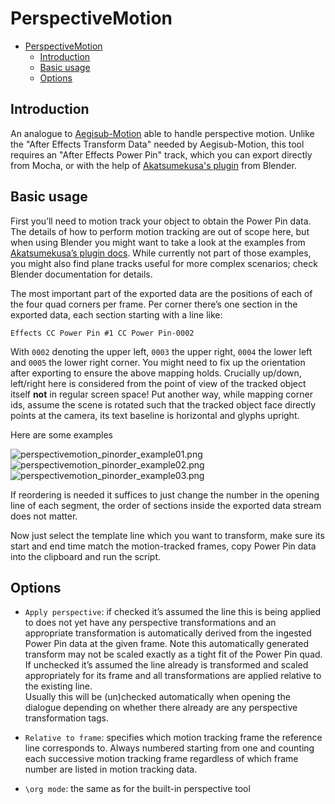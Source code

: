 # PerspectiveMotion
- [PerspectiveMotion](#perspectivemotion)
  - [Introduction](#introduction)
  - [Basic usage](#basic-usage)
  - [Options](#options)

## Introduction

An analogue to [Aegisub-Motion](https://github.com/TypesettingTools/Aegisub-Motion)
able to handle perspective motion. Unlike the "After Effects Transform Data" needed by Aegisub-Motion,
this tool requires an "After Effects Power Pin" track, which you can export directly from Mocha,
or with the help of [Akatsumekusa's plugin](https://github.com/Akatmks/Akatsumekusa-Aegisub-Scripts) from Blender.

## Basic usage

First you’ll need to motion track your object to obtain the Power Pin data.
The details of how to perform motion tracking are out of scope here,
but when using Blender you might want to take a look at the examples from
[Akatsumekusa’s plugin docs](https://github.com/Akatmks/Akatsumekusa-Aegisub-Scripts/blob/master/docs/aae-export-tutorial.md#tutorial-4-tracking-perspective).
While currently not part of those examples, you might also find plane tracks
useful for more complex scenarios; check Blender documentation for details.

The most important part of the exported data are the positions of each of the four quad corners per frame.
Per corner there’s one section in the exported data, each section starting with a line like:
```
Effects CC Power Pin #1 CC Power Pin-0002
```

With `0002` denoting the upper left, `0003` the upper right, `0004` the lower left and `0005` the lower right corner.
You might need to fix up the orientation after exporting to ensure the above mapping holds.
Crucially up/down, left/right here is considered from the point of view
of the tracked object itself **not** in regular screen space!
Put another way, while mapping corner ids, assume the scene is rotated such that the tracked object face
directly points at the camera, its text baseline is horizontal and glyphs upright.

Here are some examples

![perspectivemotion_pinorder_example01.png](https://github.com/user-attachments/assets/5c341658-7709-45fc-ad84-f02cbee382c1)
![perspectivemotion_pinorder_example02.png](https://github.com/user-attachments/assets/fa741f35-0dd7-4d57-8347-f6ac97363a27)
![perspectivemotion_pinorder_example03.png](https://github.com/user-attachments/assets/895fbedd-0961-450e-9aca-a601390eddda)

If reordering is needed it suffices to just change the number in the opening line of each segment, the order of sections inside the exported data stream does not matter.

Now just select the template line which you want to transform, make sure its start and end time match the motion-tracked frames, copy Power Pin data into the clipboard and run the script.

## Options

- `Apply perspective`: if checked it’s assumed the line this is being applied to does not yet have any
   perspective transformations and an appropriate transformation is automatically derived from the ingested
   Power Pin data at the given frame. Note this automatically generated transform may not be scaled
   exactly as a tight fit of the Power Pin quad.  
   If unchecked it’s assumed the line already is transformed and scaled appropriately for its frame
   and all transformations are applied relative to the existing line.  
   Usually this will be (un)checked automatically when opening the dialogue depending on whether
   there already are any perspective transformation tags.

- `Relative to frame`: specifies which motion tracking frame the reference line corresponds to.
   Always numbered starting from one and counting each successive motion tracking frame regardless
   of which frame number are listed in motion tracking data.

- `\org mode`: the same as for the built-in perspective tool
